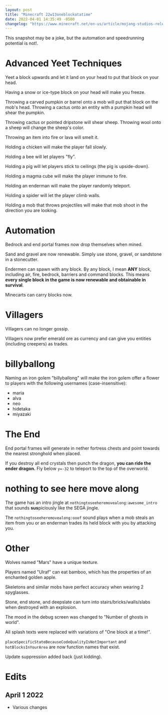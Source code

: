 ```yaml
---
layout: post
title: "Minecraft 22w13oneblockatatime"
date: 2022-04-01 14:35:49 -0500
changelog: "https://www.minecraft.net/en-us/article/mojang-studios-release-new-astonishing-update"
---
```


This snapshot may be a joke, but the automation and speedrunning potential is not!.

# Advanced Yeet Techniques

Yeet a block upwards and let it land on your head to put that block on your head.

Having a snow or ice-type block on your head will make you freeze.

Throwing a carved pumpkin or barrel onto a mob will put that block on the mob's head. Throwing a cactus onto an entity with a pumpkin head will shear the pumpkin.

Throwing cactus or pointed dripstone will shear sheep. Throwing wool onto a sheep will change the sheep's color.

Throwing an item into fire or lava will smelt it.

Holding a chicken will make the player fall slowly.

Holding a bee will let players "fly".

Holding a pig will let players stick to ceilings (the pig is upside-down).

Holding a magma cube will make the player immune to fire.

Holding an enderman will make the player randomly teleport.

Holding a spider will let the player climb walls.

Holding a mob that throws projectiles will make that mob shoot in the direction you are looking.

# Automation

Bedrock and end portal frames now drop themselves when mined.

Sand and gravel are now renewable. Simply use stone, gravel, or sandstone in a stonecutter.

Endermen can spawn with any block. By any block, I mean **ANY** block, including air, fire, bedrock, barriers and command blocks. This means **every single block in the game is now renewable and obtainable in survival**.

Minecarts can carry blocks now.

# Villagers

Villagers can no longer gossip.

Villagers now prefer emerald ore as currency and can give you entities (including creepers) as trades.

# billyballong

Naming an iron golem "billyballong" will make the iron golem offer a flower to players with the following usernames (case-insensitive):

- maria
- alva
- neo
- hidetaka
- miyazaki

# The End

End portal frames will generate in nether fortress chests and point towards the nearest stronghold when placed.

If you destroy all end crystals then punch the dragon, **you can ride the ender dragon.** Fly below `y=-32` to teleport to the top of the overworld.

# nothing to see here move along

The game has an intro jingle at `nothingtoseeheremovealong:awesome_intro` that sounds **sus**piciously like the SEGA jingle.

The `nothingtoseeheremovealong:ooof` sound plays when a mob steals an item from you or an enderman trades its held block with you by attacking you.

# Other

Wolves named "Mars" have a unique texture.

Players named "Ulraf" can eat bamboo, which has the properties of an enchanted golden apple.

Skeletons and similar mobs have perfect accuracy when wearing 2 spyglasses.

Stone, end stone, and deepslate can turn into stairs/bricks/walls/slabs when destroyed with an explosion.

The mood in the debug screen was changed to "Number of ghosts in world".

All splash texts were replaced with variations of "One block at a time!".

`placeSpecificStateBecauseCodeQualityIsNotImportant` and `hotBlocksInYourArea` are now function names that exist.

Update suppression added back (just kidding).

# Edits

## April 1 2022

- Various changes

